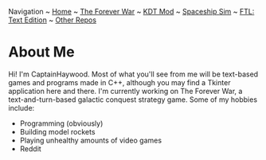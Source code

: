 Navigation ~ [Home](https://captainhaywood.github.io/) ~ [The Forever War](https://captainhaywood.github.io/The-Forever-War-Game/) ~ [KDT Mod](https://captainhaywood.github.io/Kerman-Drive-Technologies/) ~ [Spaceship Sim](https://captainhaywood.github.io/Spaceship-Sim) ~ [FTL: Text Edition](https://captainhaywood.github.io/) ~ [Other Repos](https://captainhaywood.github.io/OTHER)

# About Me
Hi!
I'm CaptainHaywood. Most of what you'll see from me will be text-based games and programs made in C++, although you may find a Tkinter application here and there. I'm currently working on The Forever War, a text-and-turn-based galactic conquest strategy game. Some of my hobbies include:
- Programming (obviously)
- Building model rockets 
- Playing unhealthy amounts of video games
- Reddit

